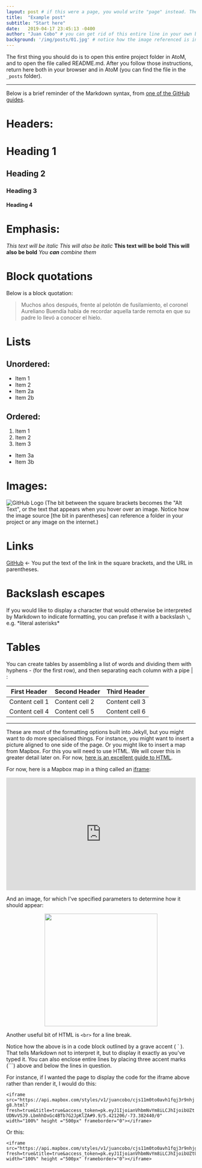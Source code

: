 ```yaml
---
layout: post # if this were a page, you would write "page" instead. They layouts are subtly different. Try it to see what happens.
title:  "Example post"
subtitle: "Start here"
date:   2019-04-17 23:45:13 -0400
author: "Juan Cobo" # you can get rid of this entire line in your own blog posts, and the page will display the name of the site's owner, taken from the _config.yml file.
background: '/img/posts/01.jpg' # notice how the image referenced is in your project's /img/posts/ folder.
---
```


The first thing you should do is to open this entire project folder in AtoM, and to open the file called README.md. After you follow those instructions, return here both in your browser and in AtoM (you can find the file in the `_posts` folder).

---

Below is a brief reminder of the Markdown syntax, from [one of the GitHub guides](https://guides.github.com/pdfs/markdown-cheatsheet-online.pdf).

# Headers:

# Heading 1
## Heading 2
### Heading 3
#### Heading 4


# Emphasis:

*This text will be italic*
_This will also be italic_
**This text will be bold**
__This will also be bold__
*You **can** combine them*

# Block quotations

Below is a block quotation:
> Muchos años después, frente al pelotón de fusilamiento, el coronel Aureliano Buendía había de recordar aquella tarde remota en que su padre lo llevó a conocer el hielo.

# Lists
## Unordered:
* Item 1
* Item 2
 * Item 2a
 * Item 2b

## Ordered:
1. Item 1
2. Item 2
3. Item 3
 * Item 3a
 * Item 3b

# Images:
![GitHub Logo](https://github.githubassets.com/images/modules/logos_page/Octocat.png)
(The bit between the square brackets becomes the "Alt Text", or the text that appears when you hover over an image. Notice how the image source [the bit in parentheses] can reference a folder in your project or any image on the internet.)

# Links
[GitHub](http://github.com) <- You put the text of the link in the square brackets, and the URL in parentheses.


# Backslash escapes
If you would like to display a character that would otherwise be interpreted by Markdown to indicate formatting, you can prefase it with a backslash `\`, e.g. \*literal asterisks\*

# Tables
You can create tables by assembling a list of words and dividing them with hyphens - (for the first row),
and then separating each column with a pipe | :

First Header | Second Header | Third Header
------------ | ------------- | ---
Content cell 1 | Content cell 2 | Content cell 3
Content cell 4 | Content cell 5 | Content cell 6


---

These are most of the formatting options built into Jekyll, but you might want to do more specialised things. For instance, you might want to insert a picture aligned to one side of the page. Or you might like to insert a map from Mapbox. For this you will need to use HTML. We will cover this in greater detail later on. For now, [here is an excellent guide to HTML](https://www.w3schools.com/html/).

For now, here is a Mapbox map in a thing called an [iframe](https://www.w3schools.com/html/html_iframe.asp):

<iframe src="https://api.mapbox.com/styles/v1/juancobo/cjs11m0to0avh1fqj3r9nhjg8.html?fresh=true&title=true&access_token=pk.eyJ1IjoianVhbmNvYm8iLCJhIjoibUZtUDNvVSJ9.LbmhhDxGc4BTb7G2JpKlZA#9.9/5.421206/-73.382440/0" width="100%" height ="300px" frameborder="0"></iframe>

And an image, for which I've specified parameters to determine how it should appear:

<img src="https://github.githubassets.com/images/modules/logos_page/Octocat.png" style="display: block; width: 300px; margin-right: auto; margin-left: auto;" />

Another useful bit of HTML is `<br>` for a line break.

Notice how the above is in a code block outlined by a grave accent ( \` ). That tells Markdown not to interpret it, but to display it exactly as you've typed it. You can also enclose entire lines by placing three accent marks (\`\`\`) above and below the lines in question.

For instance, if I wanted the page to display the code for the iframe above rather than render it, I would do this:


`<iframe src="https://api.mapbox.com/styles/v1/juancobo/cjs11m0to0avh1fqj3r9nhjg8.html?fresh=true&title=true&access_token=pk.eyJ1IjoianVhbmNvYm8iLCJhIjoibUZtUDNvVSJ9.LbmhhDxGc4BTb7G2JpKlZA#9.9/5.421206/-73.382440/0" width="100%" height ="500px" frameborder="0"></iframe>`

Or this:
```
<iframe src="https://api.mapbox.com/styles/v1/juancobo/cjs11m0to0avh1fqj3r9nhjg8.html?fresh=true&title=true&access_token=pk.eyJ1IjoianVhbmNvYm8iLCJhIjoibUZtUDNvVSJ9.LbmhhDxGc4BTb7G2JpKlZA#9.9/5.421206/-73.382440/0" width="100%" height ="500px" frameborder="0"></iframe>
```
